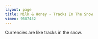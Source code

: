 ```yaml
---
layout: page
title: Milk & Honey - Tracks In The Snow
vimeo: 9587432
---
```

Currencies are like tracks in the snow.
